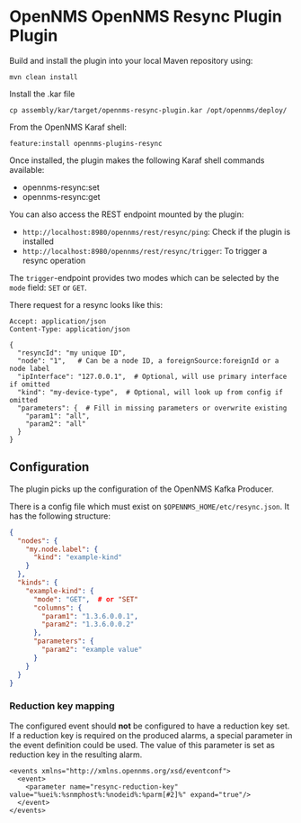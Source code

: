 # OpenNMS OpenNMS Resync Plugin Plugin

Build and install the plugin into your local Maven repository using:

```
mvn clean install
```

Install the .kar file
```
cp assembly/kar/target/opennms-resync-plugin.kar /opt/opennms/deploy/
```

From the OpenNMS Karaf shell:
```
feature:install opennms-plugins-resync
```


Once installed, the plugin makes the following Karaf shell commands available:
* opennms-resync:set
* opennms-resync:get

You can also access the REST endpoint mounted by the plugin:
* `http://localhost:8980/opennms/rest/resync/ping`: Check if the plugin is installed
* `http://localhost:8980/opennms/rest/resync/trigger`: To trigger a resync operation

The `trigger`-endpoint provides two modes which can be selected by the `mode` field: `SET` or `GET`.

There request for a resync looks like this:
```http request
Accept: application/json
Content-Type: application/json
  
{
  "resyncId": "my unique ID",
  "node": "1",   # Can be a node ID, a foreignSource:foreignId or a node label
  "ipInterface": "127.0.0.1",  # Optional, will use primary interface if omitted
  "kind": "my-device-type",  # Optional, will look up from config if omitted
  "parameters": {  # Fill in missing parameters or overwrite existing
    "param1": "all",
    "param2": "all"
  }
}
```

## Configuration
The plugin picks up the configuration of the OpenNMS Kafka Producer.

There is a config file which must exist on `$OPENNMS_HOME/etc/resync.json`.
It has the following structure:
```json
{
  "nodes": {
    "my.node.label": {
      "kind": "example-kind"
    }
  },
  "kinds": {
    "example-kind": {
      "mode": "GET",  # or "SET"
      "columns": {
        "param1": "1.3.6.0.0.1",
        "param2": "1.3.6.0.0.2"
      },
      "parameters": {
        "param2": "example value"
      }
    }
  }
}
```

### Reduction key mapping
The configured event should **not** be configured to have a reduction key set.
If a reduction key is required on the produced alarms, a special parameter in the event definition could be used.
The value of this parameter is set as reduction key in the resulting alarm.

```
<events xmlns="http://xmlns.opennms.org/xsd/eventconf">
  <event>
    <parameter name="resync-reduction-key" value="%uei%:%snmphost%:%nodeid%:%parm[#2]%" expand="true"/>
  </event>
</events>
```

